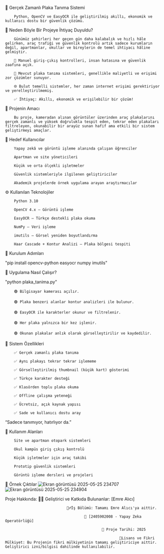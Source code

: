 🚗 Gerçek Zamanlı Plaka Tanıma Sistemi

        Python, OpenCV ve EasyOCR ile geliştirilmiş akıllı, ekonomik ve kullanıcı dostu bir güvenlik çözümü.


🧠 Neden Böyle Bir Projeye İhtiyaç Duyuldu?

        Günümüz şehirleri her geçen gün daha kalabalık ve hızlı hâle gelirken, araç trafiği ve güvenlik kontrolü artık sadece kurumların değil, apartmanlar, okullar ve bireylerin de temel ihtiyacı hâline gelmiştir.

        🚫 Manuel giriş-çıkış kontrolleri, insan hatasına ve güvenlik zaafına açık.

        💸 Mevcut plaka tanıma sistemleri, genellikle maliyetli ve erişimi zor çözümler sunuyor.

        🌐 Bulut temelli sistemler, her zaman internet erişimi gerektiriyor ve yerelleştirilmemiş.

        ✅ İhtiyaç: Akıllı, ekonomik ve erişilebilir bir çözüm!


🎯 Projenin Amacı

        Bu proje, kameradan alınan görüntüler üzerinden araç plakalarını gerçek zamanlı ve yüksek doğrulukla tespit eden, tekrar eden plakaları filtreleyen, okunabilir bir arayüz sunan hafif ama etkili bir sistem geliştirmeyi amaçlar.


👤 Hedef Kullanıcılar

        Yapay zekâ ve görüntü işleme alanında çalışan öğrenciler

        Apartman ve site yöneticileri

        Küçük ve orta ölçekli işletmeler

        Güvenlik sistemleriyle ilgilenen geliştiriciler

        Akademik projelerde örnek uygulama arayan araştırmacılar


⚙️ Kullanılan Teknolojiler

        Python 3.10

        OpenCV 4.x – Görüntü işleme

        EasyOCR – Türkçe destekli plaka okuma

        NumPy – Veri işleme

        imutils – Görsel yeniden boyutlandırma

        Haar Cascade + Kontur Analizi – Plaka bölgesi tespiti


🔧 Kurulum Adımları

  "pip install opencv-python easyocr numpy imutils"


🚀 Uygulama Nasıl Çalışır?

  "python plaka_tanima.py"

        🟢 Bilgisayar kamerası açılır.

        🟢 Plaka benzeri alanlar kontur analizleri ile bulunur.

        🟢 EasyOCR ile karakterler okunur ve filtrelenir.

        🟢 Her plaka yalnızca bir kez işlenir.

        🟢 Okunan plakalar anlık olarak görselleştirilir ve kaydedilir.


🎨 Sistem Özellikleri

        ✅ Gerçek zamanlı plaka tanıma

        ✅ Aynı plakayı tekrar tekrar işlememe

        ✅ Görselleştirilmiş thumbnail (küçük kart) gösterimi

        ✅ Türkçe karakter desteği

        ✅ Klasörden toplu plaka okuma

        ✅ Offline çalışma yeteneği

        ✅ Ücretsiz, açık kaynak yapısı

        ✅ Sade ve kullanıcı dostu aray

“Sadece tanımıyor, hatırlıyor da.”


🧩 Kullanım Alanları

        Site ve apartman otopark sistemleri

        Okul kampüs giriş çıkış kontrolü

        Küçük işletmeler için araç takibi

        Prototip güvenlik sistemleri

        Görüntü işleme dersleri ve projeleri

📸 Örnek Çıktılar
![Ekran görüntüsü 2025-05-25 234707](https://github.com/user-attachments/assets/feef89de-cafe-49b4-9067-c5a874462e3c)
![Ekran görüntüsü 2025-05-25 234904](https://github.com/user-attachments/assets/42ece296-cb20-4da1-acbe-42d198b7d000)


        
Proje Hakkında:
                        🧑‍💻 Geliştirici ve Katkıda Bulunanlar: [Emre Alıcı]

                                👷‍♂️İş Bölümü: Tamamı Emre Alıcı'ya aittir.

                                        🏫 [2405902008 - Yapay Zeka Operatörlüğü]
                
                                                📅 Proje Tarihi: 2025

                                                        🪪Lisans ve Fikri Mülkiyet: Bu Projenin fikri mülkiyetinin tamamı geliştiriciye aittir. Geliştirici izni/bilgisi dahilinde kullanılabilir.

                                        
